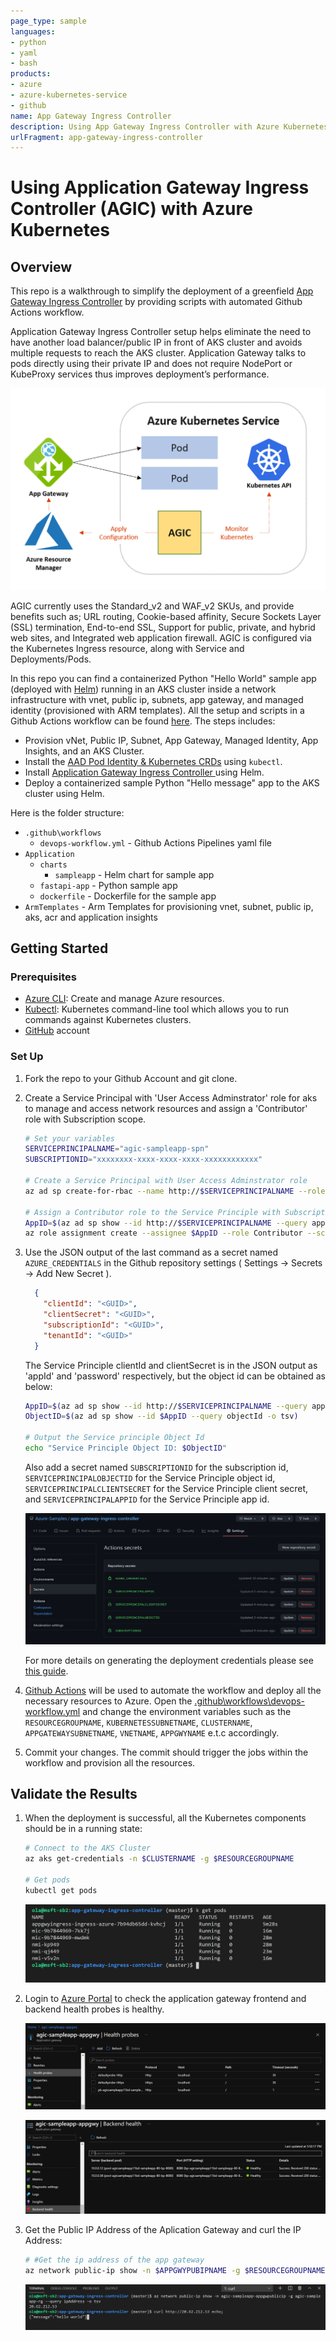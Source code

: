 ```yaml
---
page_type: sample
languages:
- python
- yaml
- bash
products:
- azure
- azure-kubernetes-service
- github
name: App Gateway Ingress Controller
description: Using App Gateway Ingress Controller with Azure Kubernetes
urlFragment: app-gateway-ingress-controller
---
```


# Using Application Gateway Ingress Controller (AGIC) with Azure Kubernetes

## Overview

This repo is a walkthrough to simplify the deployment of a greenfield [App Gateway Ingress Controller](https://docs.microsoft.com/en-us/azure/application-gateway/ingress-controller-install-new) by providing scripts with automated Github Actions workflow. 


Application Gateway Ingress Controller setup helps eliminate the need to have another load balancer/public IP in front of AKS cluster and avoids multiple requests to reach the AKS cluster. Application Gateway talks to pods directly using their private IP and does not require NodePort or KubeProxy services thus improves deployment’s performance.

![agic with aks flow](./assets/aks-agic.png)

AGIC currently uses the Standard_v2 and WAF_v2 SKUs, and provide benefits such as; URL routing, Cookie-based affinity, Secure Sockets Layer (SSL) termination, End-to-end SSL, Support for public, private, and hybrid web sites, and Integrated web application firewall. AGIC is configured via the Kubernetes Ingress resource, along with Service and Deployments/Pods.

In this repo you can find a containerized Python "Hello World" sample app (deployed with [Helm](https://helm.sh/)) running in an AKS cluster inside a network infrastructure with vnet, public ip, subnets, app gateway, and managed identity (provisioned with ARM templates). All the setup and scripts in a Github Actions workflow can be found [here](.github\workflows\devops-workflow.yml). The steps includes:

- Provision vNet, Public IP, Subnet, App Gateway, Managed Identity, App Insights, and an AKS Cluster.
- Install the [AAD Pod Identity & Kubernetes CRDs](https://docs.microsoft.com/en-us/azure/aks/use-azure-ad-pod-identity) using `kubectl`.
- Install [Application Gateway Ingress Controller ](https://docs.microsoft.com/en-us/azure/application-gateway/ingress-controller-overview) using Helm.
- Deploy a containerized sample Python "Hello message" app to the AKS cluster using Helm.

Here is the folder structure:

- `.github\workflows`
  - `devops-workflow.yml` - Github Actions Pipelines yaml file
- `Application`
  - `charts`
    - `sampleapp` - Helm chart for sample app
  - `fastapi-app` - Python sample app
  - `dockerfile` - Dockerfile for the sample app
- `ArmTemplates` - Arm Templates for provisioning vnet, subnet, public ip, aks, acr and application insights

## Getting Started

### Prerequisites

- [Azure CLI](https://docs.microsoft.com/en-us/cli/azure/install-azure-cli?view=azure-cli-latest): Create and manage Azure resources.
- [Kubectl](https://kubernetes.io/docs/tasks/tools/install-kubectl/): Kubernetes command-line tool which allows you to run commands against Kubernetes clusters.
- [GitHub](https://github.com/) account

### Set Up

1. Fork the repo to your Github Account and git clone.
2. Create a Service Principal with 'User Access Adminstrator' role for aks to manage and access network resources and assign a 'Contributor' role with Subscription scope.

    ```bash
    # Set your variables
    SERVICEPRINCIPALNAME="agic-sampleapp-spn"
    SUBSCRIPTIONID="xxxxxxxx-xxxx-xxxx-xxxx-xxxxxxxxxxxx"

    # Create a Service Principal with User Access Adminstrator role
    az ad sp create-for-rbac --name http://$SERVICEPRINCIPALNAME --role 'User Access Administrator' --output json

    # Assign a Contributor role to the Service Principle with Subscription scope 
    AppID=$(az ad sp show --id http://$SERVICEPRINCIPALNAME --query appId --output tsv)
    az role assignment create --assignee $AppID --role Contributor --scope /subscriptions/$SUBSCRIPTIONID
    ```

3. Use the JSON output of the last command as a secret named `AZURE_CREDENTIALS` in the Github repository settings ( Settings -> Secrets -> Add New Secret ).
    ```json
      {
        "clientId": "<GUID>",
        "clientSecret": "<GUID>",
        "subscriptionId": "<GUID>",
        "tenantId": "<GUID>"
      }
    ```
    The Service Principle clientId and clientSecret is in the JSON output as 'appId' and 'password' respectively, but the object id can be obtained as below:

    ```bash
    AppID=$(az ad sp show --id http://$SERVICEPRINCIPALNAME --query appId --output tsv)
    ObjectID=$(az ad sp show --id $AppID --query objectId -o tsv)

    # Output the Service principle Object Id
    echo "Service Principle Object ID: $ObjectID"
    ```

    Also add a secret named `SUBSCRIPTIONID` for the subscription id, `SERVICEPRINCIPALOBJECTID` for the Service Principle object id, `SERVICEPRINCIPALCLIENTSECRET` for the Service Principle client secret, and `SERVICEPRINCIPALAPPID` for the Service Principle app id. 
    

    ![action-secrets](./assets/action-secrets.png)

    For more details on generating the deployment credentials please see [this guide](https://docs.microsoft.com/en-us/azure/azure-resource-manager/templates/deploy-github-actions#generate-deployment-credentials).


4. [Github Actions](https://docs.github.com/en/actions) will be used to automate the workflow and deploy all the necessary resources to Azure. Open the [.github\workflows\devops-workflow.yml](.github\workflows\devops-workflow.yml) and change the environment variables such as the `RESOURCEGROUPNAME`, `KUBERNETESSUBNETNAME`, `CLUSTERNAME`, `APPGATEWAYSUBNETNAME`, `VNETNAME`, `APPGWYNAME` e.t.c accordingly.

5. Commit your changes. The commit should trigger the jobs within the workflow and provision all the resources.

## Validate the Results

1. When the deployment is successful, all the Kubernetes components should be in a running state:

    ```bash
    # Connect to the AKS Cluster
    az aks get-credentials -n $CLUSTERNAME -g $RESOURCEGROUPNAME 

    # Get pods
    kubectl get pods
    ```
    ![app gateway ingress controller](./assets/appgwyingress.png)

2. Login to [Azure Portal](https://portal.azure.com) to check the application gateway frontend and backend health probes is healthy.

    ![Frontend health probes](./assets/healthprobes.png)

    ![Backend health probes](./assets/backendhealthprobes.png)

3. Get the Public IP Address of the Aplication Gateway and curl the IP Address:

    ```bash
    # #Get the ip address of the app gateway
    az network public-ip show -n $APPGWYPUBIPNAME -g $RESOURCEGROUPNAME --query ipAddress -o tsv
    ```

    ![app gateway ingress controller](./assets/result.png)

